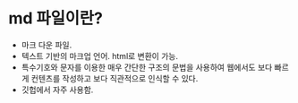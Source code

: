 # md 파일이란?
- 마크 다운 파일. 
- 텍스트 기반의 마크업 언어. html로 변환이 가능.
- 특수기호와 문자를 이용한 매우 간단한 구조의 문법을 사용하여 웹에서도 보다 빠르게 컨텐츠를 작성하고 보다 직관적으로 인식할 수 있다. 
- 깃헙에서 자주 사용함. 